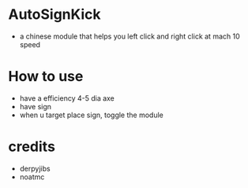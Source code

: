 # AutoSignKick
- a chinese module that helps you left click and right click at mach 10 speed
# How to use
- have a efficiency 4-5 dia axe
- have sign
- when u target place sign, toggle the module
# credits
- derpyjibs
- noatmc
